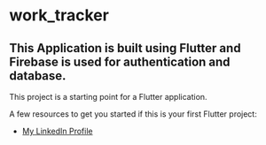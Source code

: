 # work_tracker

## This Application is built using Flutter and Firebase is used for authentication and database.


This project is a starting point for a Flutter application.

A few resources to get you started if this is your first Flutter project:

- [My LinkedIn Profile]([https://docs.flutter.dev/get-started/codelab](https://www.linkedin.com/in/biggo-routh-81961416b/))

